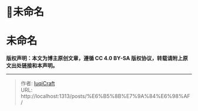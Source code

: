 # 📝未命名

# 未命名



**版权声明：本文为博主原创文章，遵循 CC 4.0 BY-SA 版权协议，转载请附上原文出处链接和本声明。**


---

> 作者: [luqiCraft](https://luqi678.github.io/luqicraft)  
> URL: http://localhost:1313/posts/%E6%B5%8B%E7%9A%84%E6%98%AF/  

